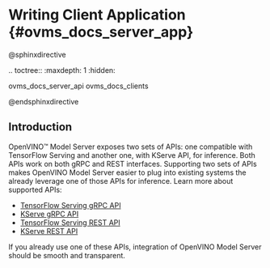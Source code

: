# Writing Client Application {#ovms_docs_server_app}

@sphinxdirective

.. toctree::
   :maxdepth: 1
   :hidden:

   ovms_docs_server_api
   ovms_docs_clients

@endsphinxdirective

## Introduction

OpenVINO&trade; Model Server exposes two sets of APIs: one compatible with TensorFlow Serving and another one, with KServe API, for inference. Both APIs work on both gRPC and REST interfaces. Supporting two sets of APIs makes OpenVINO Model Server easier to plug into existing systems the already leverage one of those APIs for inference. Learn more about supported APIs:

- [TensorFlow Serving gRPC API](./model_server_grpc_api_tfs.md)
- [KServe gRPC API](./model_server_grpc_api_kfs.md)
- [TensorFlow Serving REST API](./model_server_rest_api_tfs.md)
- [KServe REST API](./model_server_rest_api_kfs.md)

If you already use one of these APIs, integration of OpenVINO Model Server should be smooth and transparent.